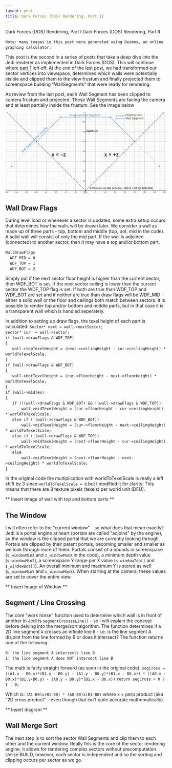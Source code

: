 ```yaml
---
layout: post
title: Dark Forces (DOS) Rendering, Part II
---
```


Dark Forces (DOS) Rendering, Part I
Dark Forces (DOS) Rendering, Part II

`Note: many images in this post were generated using Desmos, an online graphing calculator.`

This post is the second in a series of posts that take a deep dive into the Jedi renderer as implemented in Dark Forces (DOS). This will continue where [part 1](https://theforceengine.github.io/2020/05/16/DFRender1.html) left off. At the end of the last post, we had transformed our sector vertices into viewspace, determined which walls were potentially visible and clipped them to the view frustum and finally projected them to screenspace building "WallSegments" that were ready for rendering.

As review from the last post, each Wall Segment has been clipped to camera frustum and projected. These Wall Segments are facing the camera and at least partially inside the frustum. See the image below

<img src="https://github.com/TheForceEngine/TheForceEngine.github.io/blob/master/images/WallSegments.png?raw=true" alt="Wall Segments" class="inline"/>

## Wall Draw Flags
During level load or whenever a sector is updated, some extra setup occurs that determines how the walls will be drawn later. We consider a wall as made up of three parts - top, bottom and middle (top, bot, mid in the code). A solid wall will consist of only the mid part. If the wall is adjoined (connected) to another sector, then it may have a top and/or bottom part.

`WallDrawFlags`<br>
`  WDF_MID = 0`<br>
`  WDF_TOP = 1`<br>
`  WDF_BOT = 2`<br>

Simply put if the next sector floor height is higher than the current sector, then WDF_BOT is set. If the next sector ceiling is lower than the current sector the WDF_TOP flag is set. If both are true than WDF_TOP and WDF_BOT are set and if neither are true than draw flags will be WDF_MID - either a solid wall or the floor and ceilings both match between sectors. It is possible to render top and/or bottom and middle parts, but in that case it is a transparent wall which is handled seperately.

In addition to setting up draw flags, the texel height of each part is calculated:
`Sector* next = wall->nextSector;`<br>
`Sector* cur  = wall->sector;`<br>
`if (wall->drawFlags & WDF_TOP)`<br>
`{`<br>
`	wall->topTexelHeight = (next->ceilingHeight - cur->ceilingHeight) * worldToTexelScale;`<br>
`}`<br>
`if (wall->drawFlags & WDF_BOT)`<br>
`{`<br>
`	wall->botTexelHeight = (cur->floorHeight - next->floorHeight) * worldToTexelScale;`<br>
`}`<br>
`if (wall->midTex)`<br>
`{`<br>
`	if (!(wall->drawFlags & WDF_BOT) && !(wall->drawFlags & WDF_TOP))`<br>
`		wall->midTexelHeight = (cur->floorHeight - cur->ceilingHeight) * worldToTexelScale;`<br>
`	else if (!(wall->drawFlags & WDF_BOT))`<br>
`		wall->midTexelHeight = (cur->floorHeight - next->ceilingHeight) * worldToTexelScale;`<br>
`	else if (!(wall->drawFlags & WDF_TOP))`<br>
`		wall->midTexelHeight = (next->floorHeight - cur->ceilingHeight) * worldToTexelScale;`<br>
`	else`<br>
`		wall->midTexelHeight = (next->floorHeight - next->ceilingHeight) * worldToTexelScale;`<br>
`}`<br>

In the original code the multiplication with worldToTexelScale is really a left shift by 3 since `worldToTexelScale = 8` but I modified it for clarity. This means that there are 8 texture pixels (texels) per world unit (DFU).

** Insert Image of wall with top and bottom parts **

## The Window
I will often refer to the "current window" - so what does that mean exactly? Jedi is a portal engine at heart (portals are called "adjoins" by the engine), so the window is the clipped portal that we are currently looking through. Portals are clipped by their parent portals, becoming smaller and smaller as we look through more of them. Portals consist of a bounds in screenspace (`s_windowMinX` and `s_windowMaxX` in the code), a minimum depth value (`s_windowMinZ`), a screenspace Y range per X value (`s_windowTop[]` and `s_windowBot[]`). An overall minimum and maximum Y is stored as well (`s_windowMinY` and `s_windowMaxY`). When starting at the camera, these values are set to cover the entire view.

** Insert Image of Window **

## Segment / Line Crossing
The core "work horse" function used to determine which wall is in front of another in Jedi is `segmentCrossesLine()` - so I will explain the concept before delving into the merge/sort algorithm. The function determines if a 2D line segment `A` crosses an infinite line `B` - i.e. is the line segment A disjoint from the line formed by B or does it intersect? The function returns one of the following:

`0: the line segment A intersects line B`<br>
`1: the line segment A does NOT intersect line B`<br>

The math is fairly straight forward (as seen in the original code):
`segCross = ((A1.x - B0.x)*(B1.y - B0.y) - (A1.y - B0.y)*(B1.x - B0.x)) * ((A0.x - B0.x)*(B1.y-B0.y) - (A0.y - B0.y)*(B1.x - B0.x))`
`return segCross > 0 ? 1 : 0;`

Which is: `(A1-B0)x(B1-B0) * (A0-B0)x(B1-B0)` where x = perp product (aka "2D cross product" - even though that isn't quite accurate mathematically).

** Insert diagram **

## Wall Merge Sort
The next step is to sort the sector Wall Segments and clip them to each other and the current window. Really this is the core of the sector rendering engine, it allows for rendering complex sectors without precomputation. Unlike BUILD, however, each sector is independent and so the sorting and clipping occurs per sector as we go.


